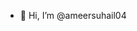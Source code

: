 - 👋 Hi, I’m @ameersuhail04

<!---
ameersuhail04/ameersuhail04 is a ✨ special ✨ repository because its `README.md` (this file) appears on your GitHub profile.
You can click the Preview link to take a look at your changes.
--->
